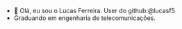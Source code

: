 - 👋 Olá, eu sou o Lucas Ferreira. User do github:@lucasf5
- Graduando em engenharia de telecomunicações. 

<!---
lucasf5/lucasf5 is a ✨ special ✨ repository because its `README.md` (this file) appears on your GitHub profile.
You can click the Preview link to take a look at your changes.
--->
